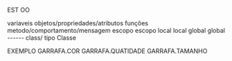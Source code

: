 EST                               OO

variaveis                         objetos/propriedades/atributos
funções                           metodo/comportamento/mensagem
escopo                            escopo
    local                         local
    global                        global
    ------                        class/
tipo                              Classe

EXEMPLO 
GARRAFA.COR
GARRAFA.QUATIDADE
GARRAFA.TAMANHO